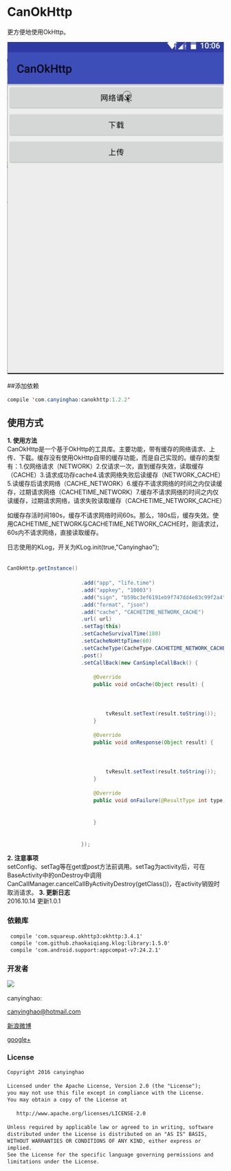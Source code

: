 # CanOkHttp

 更方便地使用OkHttp。
 
 ![](./pic/CanOkHttp.gif)  

##添加依赖
```JAVA
compile 'com.canyinghao:canokhttp:1.2.2'
```

## 使用方式 
**1. 使用方法**  
CanOkHttp是一个基于OkHttp的工具库。主要功能，带有缓存的网络请求、上传、下载。缓存没有使用OkHttp自带的缓存功能，而是自己实现的。缓存的类型有：1.仅网络请求（NETWORK）2.仅请求一次，直到缓存失效，读取缓存（CACHE）3.请求成功存cache4.请求网络失败后读缓存（NETWORK_CACHE）5.读缓存后请求网络（CACHE_NETWORK）6.缓存不请求网络的时间之内仅读缓存，过期请求网络（CACHETIME_NETWORK）7.缓存不请求网络的时间之内仅读缓存，过期请求网络，请求失败读取缓存（CACHETIME_NETWORK_CACHE）  

如缓存存活时间180s，缓存不请求网络时间60s。那么，180s后，缓存失效。使用CACHETIME_NETWORK与CACHETIME_NETWORK_CACHE时，刚请求过，60s内不请求网络，直接读取缓存。

日志使用的KLog，开关为KLog.init(true,"Canyinghao");

```JAVA

CanOkHttp.getInstance()

                        .add("app", "life.time")
                        .add("appkey", "10003")
                        .add("sign", "b59bc3ef6191eb9f747dd4e83c99f2a4")
                        .add("format", "json")
                        .add("cache", "CACHETIME_NETWORK_CACHE")
                        .url( url)
                        .setTag(this)
                        .setCacheSurvivalTime(180)
                        .setCacheNoHttpTime(60)
                        .setCacheType(CacheType.CACHETIME_NETWORK_CACHE)
                        .post()
                        .setCallBack(new CanSimpleCallBack() {

                            @Override
                            public void onCache(Object result) {



                                tvResult.setText(result.toString());
                            }

                            @Override
                            public void onResponse(Object result) {



                                tvResult.setText(result.toString());
                            }

                            @Override
                            public void onFailure(@ResultType int type, String e) {


                            }


                        });

``` 
**2. 注意事项**  
setConfig、setTag等在get或post方法前调用。setTag为activity后，可在BaseActivity中的onDestroy中调用CanCallManager.cancelCallByActivityDestroy(getClass())，在activity销毁时取消请求。
**3. 更新日志**  
2016.10.14  更新1.0.1

  
### 依赖库
```
 compile 'com.squareup.okhttp3:okhttp:3.4.1'
 compile 'com.github.zhaokaiqiang.klog:library:1.5.0'
 compile 'com.android.support:appcompat-v7:24.2.1'
```




### 开发者

![](https://avatars3.githubusercontent.com/u/12572840?v=3&s=460) 

canyinghao: 

<canyinghao@hotmail.com>  

[新浪微博](http://weibo.com/u/5670978460)

[google+](https://plus.google.com/u/0/109542533436298291853)


### License

    Copyright 2016 canyinghao

    Licensed under the Apache License, Version 2.0 (the "License");
    you may not use this file except in compliance with the License.
    You may obtain a copy of the License at

       http://www.apache.org/licenses/LICENSE-2.0

    Unless required by applicable law or agreed to in writing, software
    distributed under the License is distributed on an "AS IS" BASIS,
    WITHOUT WARRANTIES OR CONDITIONS OF ANY KIND, either express or implied.
    See the License for the specific language governing permissions and
    limitations under the License.

